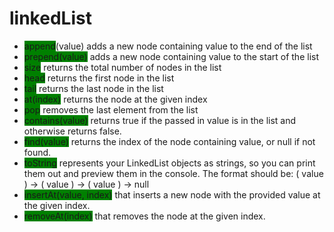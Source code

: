 # linkedList

- <span style="background-color:green">append</span>(value) adds a new node containing value to the end of the list
- <span style="background-color:green">prepend(value)</span> adds a new node containing value to the start of the list
- <span style="background-color:green">size</span> returns the total number of nodes in the list
- <span style="background-color:green">head</span> returns the first node in the list
- <span style="background-color:green">tail</span> returns the last node in the list
- <span style="background-color:green">at(index)</span> returns the node at the given index
- <span style="background-color:green">pop</span> removes the last element from the list
- <span style="background-color:green">contains(value)</span> returns true if the passed in value is in the list and otherwise returns false.
- <span style="background-color:green">find(value)</span> returns the index of the node containing value, or null if not found.
- <span style="background-color:green">toString</span> represents your LinkedList objects as strings, so you can print them out and preview them in the console. The format should be: ( value ) -> ( value ) -> ( value ) -> null
- <span style="background-color:green">insertAt(value, index)</span> that inserts a new node with the provided value at the given index.
- <span style="background-color:green">removeAt(index)</span> that removes the node at the given index.
